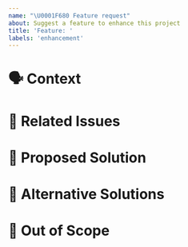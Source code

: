 ```yaml
---
name: "\U0001F680 Feature request"
about: Suggest a feature to enhance this project
title: 'Feature: '
labels: 'enhancement'
---
```

<!--
Thank you for suggesting an idea to make the Afterpay SDK example server better.

Please fill in as much of the template below as you're able, delete sections you do not think are relevant.
-->
# 🗣 Context

<!--
Describe the context of this suggestion. Why is it important to you?
-->

# 🤝 Related Issues

<!--
Is this feature related to another issue? Please provide links to other issues, or URLs that help add context to this feature request.
-->

# 📝 Proposed Solution

<!--
Please describe the desired behavior.
-->

# 🔀 Alternative Solutions

<!--
Please describe alternatives you've considered.
-->

# 🚫 Out of Scope

<!--
Please describe what you consider to be out of scope in your suggestion.
-->
